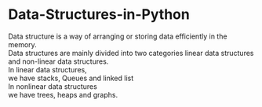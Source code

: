 # Data-Structures-in-Python
Data structure is a way of arranging or storing data efficiently in the memory.<br>
Data structures are mainly divided into two categories linear data structures and non-linear data structures.<br>
In linear data structures,<br>
we have stacks, Queues and linked list<br>
In nonlinear data structures<br>
we have trees, heaps and graphs.
